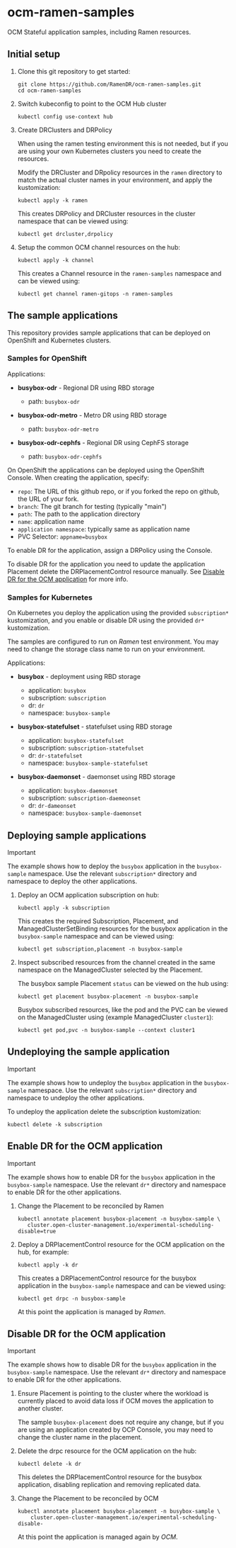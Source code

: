 # ocm-ramen-samples

OCM Stateful application samples, including Ramen resources.

## Initial setup

1. Clone this git repository to get started:

   ```
   git clone https://github.com/RamenDR/ocm-ramen-samples.git
   cd ocm-ramen-samples
   ```

1. Switch kubeconfig to point to the OCM Hub cluster

   ```
   kubectl config use-context hub
   ```

1. Create DRClusters and DRPolicy

   When using the ramen testing environment this is not needed, but if
   you are using your own Kubernetes clusters you need to create the
   resources.

   Modify the DRCluster and DRpolicy resources in the `ramen` directory
   to match the actual cluster names in your environment, and apply
   the kustomization:

   ```
   kubectl apply -k ramen
   ```

   This creates DRPolicy and DRCluster resources in the cluster
   namespace that can be viewed using:

   ```
   kubectl get drcluster,drpolicy
   ```

1. Setup the common OCM channel resources on the hub:

   ```
   kubectl apply -k channel
   ```

   This creates a Channel resource in the `ramen-samples` namespace and
   can be viewed using:

   ```
   kubectl get channel ramen-gitops -n ramen-samples
   ```

## The sample applications

This repository provides sample applications that can be deployed on
OpenShift and Kubernetes clusters.

### Samples for OpenShift

Applications:

- **busybox-odr** - Regional DR using RBD storage
  - path: `busybox-odr`

- **busybox-odr-metro** - Metro DR using RBD storage
  - path: `busybox-odr-metro`

- **busybox-odr-cephfs** - Regional DR using CephFS storage
  - path: `busybox-odr-cephfs`

On OpenShift the applications can be deployed using the OpenShift
Console. When creating the application, specify:

- `repo`: The URL of this github repo, or if you forked the repo on
  github, the URL of your fork.
- `branch`: The git branch for testing (typically "main")
- `path`: The path to the application directory
- `name`: application name
- `application namespace`: typically same as application name
- PVC Selector: `appname=busybox`

To enable DR for the application, assign a DRPolicy using the Console.

To disable DR for the application you need to update the application
Placement delete the DRPlacementControl resource manually. See
[Disable DR for the OCM application](#disable-dr-for-the-ocm-application)
for more info.

### Samples for Kubernetes

On Kubernetes you deploy the application using the provided
`subscription*` kustomization, and you enable or disable DR using the
provided `dr*` kustomization.

The samples are configured to run on *Ramen* test environment. You may
need to change the storage class name to run on your environment.

Applications:

- **busybox** - deployment using RBD storage
  - application: `busybox`
  - subscription: `subscription`
  - dr: `dr`
  - namespace: `busybox-sample`

- **busybox-statefulset** - statefulset using RBD storage
  - application: `busybox-statefulset`
  - subscription: `subscription-statefulset`
  - dr: `dr-statefulset`
  - namespace: `busybox-sample-statefulset`

- **busybox-daemonset** - daemonset using RBD storage
  - application: `busybox-daemonset`
  - subscription: `subscription-daemeonset`
  - dr: `dr-dameonset`
  - namespace: `busybox-sample-daemonset`

## Deploying sample applications

> [!IMPORTANT]
> The example shows how to deploy the `busybox` application in the
> `busybox-sample` namespace. Use the relevant `subscription*` directory
> and namespace to deploy the other applications.

1. Deploy an OCM application subscription on hub:

   ```
   kubectl apply -k subscription
   ```

   This creates the required Subscription, Placement, and
   ManagedClusterSetBinding resources for the busybox application in the
   `busybox-sample` namespace and can be viewed using:

   ```
   kubectl get subscription,placement -n busybox-sample
   ```

1. Inspect subscribed resources from the channel created in the same
   namespace on the ManagedCluster selected by the Placement.

   The busybox sample Placement `status` can be viewed on the hub using:

   ```
   kubectl get placement busybox-placement -n busybox-sample
   ```

   Busybox subscribed resources, like the pod and the PVC can be viewed
   on the ManagedCluster using (example ManagedCluster `cluster1`):

   ```
   kubectl get pod,pvc -n busybox-sample --context cluster1
   ```

## Undeploying the sample application

> [!IMPORTANT]
> The example shows how to undeploy the `busybox` application in the
> `busybox-sample` namespace. Use the relevant `subscription*` directory
> and namespace to undeploy the other applications.

To undeploy the application delete the subscription kustomization:

```
kubectl delete -k subscription
```

## Enable DR for the OCM application

> [!IMPORTANT]
> The example shows how to enable DR for the `busybox` application in
> the `busybox-sample` namespace. Use the relevant `dr*` directory and
> namespace to enable DR for the other applications.

1. Change the Placement to be reconciled by Ramen

   ```
   kubectl annotate placement busybox-placement -n busybox-sample \
      cluster.open-cluster-management.io/experimental-scheduling-disable=true
   ```

1. Deploy a DRPlacementControl resource for the OCM application on the
   hub, for example:

   ```
   kubectl apply -k dr
   ```

   This creates a DRPlacementControl resource for the busybox
   application in the `busybox-sample` namespace and can be viewed
   using:

   ```
   kubectl get drpc -n busybox-sample
   ```

   At this point the application is managed by *Ramen*.

## Disable DR for the OCM application

> [!IMPORTANT]
> The example shows how to disable DR for the `busybox` application in
> the `busybox-sample` namespace. Use the relevant `dr*` directory and
> namespace to enable DR for the other applications.

1. Ensure Placement is pointing to the cluster where the workload is
   currently placed to avoid data loss if OCM moves the application to
   another cluster.

   The sample `busybox-placement` does not require any change, but if
   you are using an application created by OCP Console, you may need to
   change the cluster name in the placement.

1. Delete the drpc resource for the OCM application on the hub:

   ```
   kubectl delete -k dr
   ```

   This deletes the DRPlacementControl resource for the busybox
   application, disabling replication and removing replicated data.

1. Change the Placement to be reconciled by OCM

   ```
   kubectl annotate placement busybox-placement -n busybox-sample \
       cluster.open-cluster-management.io/experimental-scheduling-disable-
   ```

   At this point the application is managed again by *OCM*.
